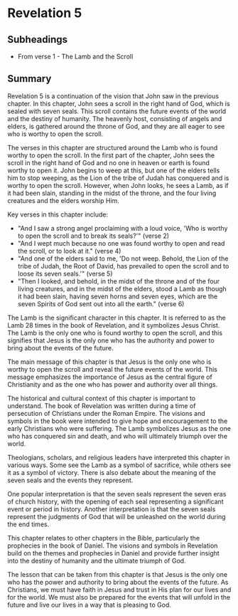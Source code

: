 # Revelation 5

## Subheadings

* From verse 1 - The Lamb and the Scroll

## Summary

Revelation 5 is a continuation of the vision that John saw in the previous chapter. In this chapter, John sees a scroll in the right hand of God, which is sealed with seven seals. This scroll contains the future events of the world and the destiny of humanity. The heavenly host, consisting of angels and elders, is gathered around the throne of God, and they are all eager to see who is worthy to open the scroll.

The verses in this chapter are structured around the Lamb who is found worthy to open the scroll. In the first part of the chapter, John sees the scroll in the right hand of God and no one in heaven or earth is found worthy to open it. John begins to weep at this, but one of the elders tells him to stop weeping, as the Lion of the tribe of Judah has conquered and is worthy to open the scroll. However, when John looks, he sees a Lamb, as if it had been slain, standing in the midst of the throne, and the four living creatures and the elders worship Him.

Key verses in this chapter include:

- "And I saw a strong angel proclaiming with a loud voice, 'Who is worthy to open the scroll and to break its seals?'" (verse 2)
- "And I wept much because no one was found worthy to open and read the scroll, or to look at it." (verse 4)
- "And one of the elders said to me, 'Do not weep. Behold, the Lion of the tribe of Judah, the Root of David, has prevailed to open the scroll and to loose its seven seals.'" (verse 5)
- "Then I looked, and behold, in the midst of the throne and of the four living creatures, and in the midst of the elders, stood a Lamb as though it had been slain, having seven horns and seven eyes, which are the seven Spirits of God sent out into all the earth." (verse 6)

The Lamb is the significant character in this chapter. It is referred to as the Lamb 28 times in the book of Revelation, and it symbolizes Jesus Christ. The Lamb is the only one who is found worthy to open the scroll, and this signifies that Jesus is the only one who has the authority and power to bring about the events of the future.

The main message of this chapter is that Jesus is the only one who is worthy to open the scroll and reveal the future events of the world. This message emphasizes the importance of Jesus as the central figure of Christianity and as the one who has power and authority over all things.

The historical and cultural context of this chapter is important to understand. The book of Revelation was written during a time of persecution of Christians under the Roman Empire. The visions and symbols in the book were intended to give hope and encouragement to the early Christians who were suffering. The Lamb symbolizes Jesus as the one who has conquered sin and death, and who will ultimately triumph over the world.

Theologians, scholars, and religious leaders have interpreted this chapter in various ways. Some see the Lamb as a symbol of sacrifice, while others see it as a symbol of victory. There is also debate about the meaning of the seven seals and the events they represent.

One popular interpretation is that the seven seals represent the seven eras of church history, with the opening of each seal representing a significant event or period in history. Another interpretation is that the seven seals represent the judgments of God that will be unleashed on the world during the end times.

This chapter relates to other chapters in the Bible, particularly the prophecies in the book of Daniel. The visions and symbols in Revelation build on the themes and prophecies in Daniel and provide further insight into the destiny of humanity and the ultimate triumph of God.

The lesson that can be taken from this chapter is that Jesus is the only one who has the power and authority to bring about the events of the future. As Christians, we must have faith in Jesus and trust in His plan for our lives and for the world. We must also be prepared for the events that will unfold in the future and live our lives in a way that is pleasing to God.